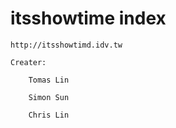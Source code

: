 itsshowtime index
==================

    http://itsshowtimd.idv.tw

    Creater:

        Tomas Lin

        Simon Sun

        Chris Lin
